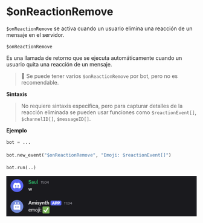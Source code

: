 
# $onReactionRemove  

`$onReactionRemove` se activa cuando un usuario elimina una reacción de un mensaje en el servidor.  

```
$onReactionRemove
```

Es una llamada de retorno que se ejecuta automáticamente cuando un usuario quita una reacción de un mensaje.  

> 📌 Se puede tener varios `$onReactionRemove` por bot, pero no es recomendable.  

**Sintaxis**  

> No requiere sintaxis específica, pero para capturar detalles de la reacción eliminada se pueden usar funciones como `$reactionEvent[]`, `$channelID[]`, `$messageID[]`.  

**Ejemplo**  

```python
bot = ...

bot.new_event("$onReactionRemove", "Emoji: $reactionEvent[]")

bot.run(..)
```  

![alt text](image-1.png)